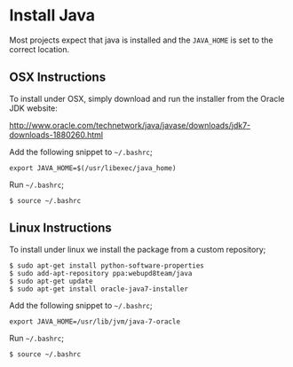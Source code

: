# Install Java

Most projects expect that java is installed and the ``JAVA_HOME`` is set to the correct location.

## OSX Instructions

To install under OSX, simply download and run the installer from the Oracle JDK website:

<http://www.oracle.com/technetwork/java/javase/downloads/jdk7-downloads-1880260.html>

Add the following snippet to `~/.bashrc`;

    export JAVA_HOME=$(/usr/libexec/java_home)

Run `~/.bashrc`;

    $ source ~/.bashrc

## Linux Instructions

To install under linux we install the package from a custom repository;

    $ sudo apt-get install python-software-properties
    $ sudo add-apt-repository ppa:webupd8team/java
    $ sudo apt-get update
    $ sudo apt-get install oracle-java7-installer

Add the following snippet to `~/.bashrc`;

    export JAVA_HOME=/usr/lib/jvm/java-7-oracle

Run `~/.bashrc`;

    $ source ~/.bashrc
